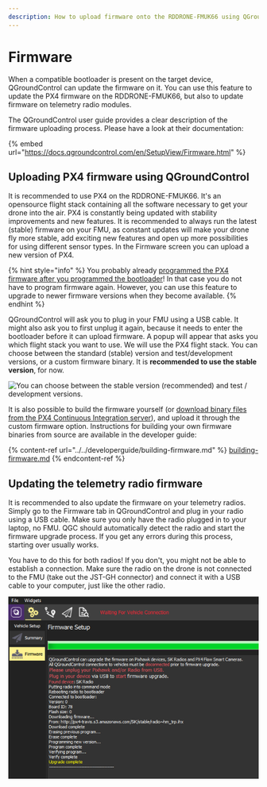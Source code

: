 ```yaml
---
description: How to upload firmware onto the RDDRONE-FMUK66 using QGroundControl.
---
```


# Firmware

When a compatible bootloader is present on the target device, QGroundControl can update the firmware on it. You can use this feature to update the PX4 firmware on the RDDRONE-FMUK66, but also to update firmware on telemetry radio modules.

The QGroundControl user guide provides a clear description of the firmware uploading process. Please have a look at their documentation:

{% embed url="https://docs.qgroundcontrol.com/en/SetupView/Firmware.html" %}

## Uploading PX4 firmware using QGroundControl

It is recommended to use PX4 on the RDDRONE-FMUK66. It's an opensource flight stack containing all the software necessary to get your drone into the air. PX4 is constantly being updated with stability improvements and new features. It is recommended to always run the latest (stable) firmware on your FMU, as constant updates will make your drone fly more stable, add exciting new features and open up more possibilities for using different sensor types. In the Firmware screen you can upload a new version of PX4.

{% hint style="info" %}
You probably already [programmed the PX4 firmware after you programmed the bootloader](../programming.md#programming-the-firmware)! In that case you do not have to program firmware again. However, you can use this feature to upgrade to newer firmware versions when they become available.
{% endhint %}

QGroundControl will ask you to plug in your FMU using a USB cable. It might also ask you to first unplug it again, because it needs to enter the bootloader before it can upload firmware. A popup will appear that asks you which flight stack you want to use. We will use the PX4 flight stack. You can choose between the standard (stable) version and test/development versions, or a custom firmware binary. It is **recommended to use the stable version**, for now.

![You can choose between the stable version (recommended) and test / development versions.](../../.gitbook/assets/firmwareupload.jpg)

It is also possible to build the firmware yourself (or [download binary files from the PX4 Continuous Integration server](http://ci.px4.io/job/PX4\_misc/job/Firmware-compile/job/master/lastSuccessfulBuild/artifact/build/nxp\_fmuk66-v3\_default/)), and upload it through the custom firmware option. Instructions for building your own firmware binaries from source are available in the developer guide:

{% content-ref url="../../developerguide/building-firmware.md" %}
[building-firmware.md](../../developerguide/building-firmware.md)
{% endcontent-ref %}

## Updating the telemetry radio firmware

It is recommended to also update the firmware on your telemetry radios. Simply go to the Firmware tab in QGroundControl and plug in your radio using a USB cable. Make sure you only have the radio plugged in to your laptop, no FMU. QGC should automatically detect the radio and start the firmware upgrade process. If you get any errors during this process, starting over usually works.

You have to do this for both radios! If you don't, you might not be able to establish a connection. Make sure the radio on the drone is not connected to the FMU (take out the JST-GH connector) and connect it with a USB cable to your computer, just like the other radio.

![Telemetry radio firmware upgrade.](<../../.gitbook/assets/image (148).png>)
